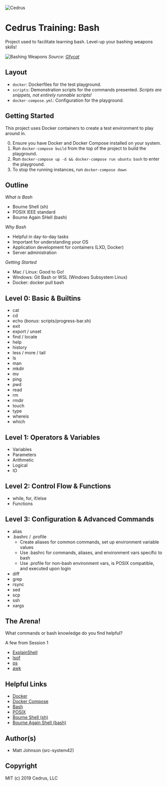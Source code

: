 ![Cedrus](https://www.google.com/a/cpanel/cedrus.digital/images/logo.gif?service=google_gsuite)

# Cedrus Training: Bash

Project used to facilitate learning bash.  Level-up your bashing weapons skills!

![Bashing Weapons](images/UglyWindingEidolonhelvum.gif)
*Source: [Gfycat](https://gfycat.com/uglywindingeidolonhelvum-lord-of-the-rings-fighting-swinging)*

## Layout

* `docker`: Dockerfiles for the test playground.
* `scripts`: Demonstration scripts for the commands presented. *Scripts are snippets, not entirely runnable scripts!*
* `docker-compose.yml`: Configuration for the playground.

## Getting Started

This project uses Docker containers to create a test environment to play around in.

0. Ensure you have Docker and Docker Compose installed on your system.
1. Run `docker-compose build` from the top of the project to build the playground.
2. Run `docker-compose up -d && docker-compose run ubuntu bash` to enter the playground.
3. To stop the running instances, run `docker-compose down`

## Outline

*What is Bash*

- Bourne Shell (sh)
- POSIX IEEE standard
- Bourne Again SHell (bash)

*Why Bash*

- Helpful in day-to-day tasks
- Important for understanding your OS
- Application development for containers (LXD, Docker)
- Server administration

*Getting Started*

- Mac / Linux: Good to Go!
- Windows: Git Bash or WSL (Windows Subsystem Linux)
- Docker: docker pull bash

## Level 0: Basic & Builtins

- cat
- cd
- echo (*bonus*: scripts/progress-bar.sh)
- exit
- export / unset
- find / locate
- help
- history
- less / more / tail
- ls
- man
- mkdir
- mv
- ping
- pwd
- read
- rm
- rmdir
- touch
- type
- whereis
- which

## Level 1: Operators & Variables

- Variables
- Parameters
- Arithmetic
- Logical
- IO

## Level 2: Control Flow & Functions

- while, for, if/else
- Functions

## Level 3: Configuration & Advanced Commands

- alias
- .bashrc / .profile
    - Create aliases for common commands, set up environment variable values
    - Use .bashrc for commands, aliases, and environment vars specific to bash
    - Use .profile for non-bash environment vars, is POSIX compatible, and executed upon login
- diff
- grep
- rsync
- sed
- scp
- ssh
- xargs

## The Arena!

What commands or bash knowledge do you find helpful?

A few from Session 1
* [ExplainShell](https://explainshell.com/)
* [lsof](https://linux.die.net/man/8/lsof)
* [ps](https://linux.die.net/man/1/ps)
* [awk](https://linux.die.net/man/1/awk)

## Helpful Links

* [Docker](https://docs.docker.com/install/)
* [Docker Compose](https://docs.docker.com/compose/install/)
* [Bash](http://www.tldp.org/LDP/abs/html/)
* [POSIX](https://en.wikipedia.org/wiki/POSIX)
* [Bourne Shell (sh)](https://en.wikipedia.org/wiki/Bourne_shell)
* [Bourne Again Shell (bash)](https://en.wikipedia.org/wiki/Bash_(Unix_shell))

## Author(s)

* Matt Johnson (src-system42)

## Copyright

MIT (c) 2019 Cedrus, LLC
